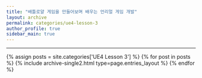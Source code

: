 ```yaml
---
title: "배틀로얄 게임을 만들어보며 배우는 언리얼 게임 개발"
layout: archive
permalink: categories/ue4-lesson-3
author_profile: true
sidebar_main: true
---
```


<!-- 공백이 포함되어 있는 카테고리 이름의 경우 site.categories['a b c'] 이런식으로! -->

***

{% assign posts = site.categories['UE4 Lesson 3'] %}
{% for post in posts %} {% include archive-single2.html type=page.entries_layout %} {% endfor %}